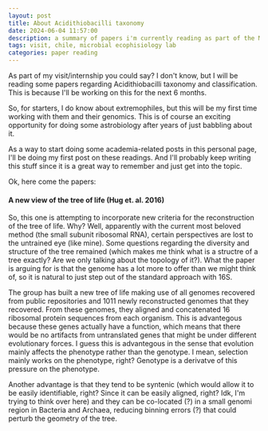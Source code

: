 ```yaml
---
layout: post
title: About Acidithiobacilli taxonomy
date: 2024-06-04 11:57:00
description: a summary of papers i'm currently reading as part of the Microbial Ecophisiology Lab
tags: visit, chile, microbial ecophisiology lab
categories: paper reading
---
```


As part of my visit/internship you could say? I don't know, but I will be reading some papers regarding Acidithiobacilli taxonomy and classification. This is because I'll be working on this for the next 6 months.

So, for starters, I do know about extremophiles, but this will be my first time working with them and their genomics. This is of course an exciting opportunity for doing some astrobiology after years of just babbling about it.

As a way to start doing some academia-related posts in this personal page, I'll be doing my first post on these readings. And I'll probably keep writing this stuff since it is a great way to remember and just get into the topic.

Ok, here come the papers:

#### A new view of the tree of life (Hug et. al. 2016)

So, this one is attempting to incorporate new criteria for the reconstruction of the tree of life. Why? Well, apparently with the current most beloved method (the small subunit ribosomal RNA), certain perspectives are lost to the untrained eye (like mine). Some questions regarding the diversity and structure of the tree remained (which makes me think what is a structre of a tree exactly? Are we only talking about the topology of it?). What the paper is arguing for is that the genome has a lot more to offer than we might think of, so it is natural to just step out of the standard approach with 16S.

The group has built a new tree of life making use of all genomes recovered from public repositories and 1011 newly reconstructed genomes that they recovered. From these genomes, they aligned and concatenated 16 ribosomal protein sequences from each organism. This is advantegous because these genes actually have a function, which means that there would be no artifacts from untranslated genes that might be under different evolutionary forces. I guess this is advantegous in the sense that evolution mainly affects the phenotype rather than the genotype. I mean, selection mainly works on the phenotype, right? Genotype is a derivatve of this pressure on the phenotype.

Another advantage is that they tend to be syntenic (which would allow it to be easily identifiable, right? Since it can be easily aligned, right? Idk, I'm trying to think over here) and they can be co-located (?) in a small genomi region in Bacteria and Archaea, reducing binning errors (?) that could perturb the geometry of the tree.